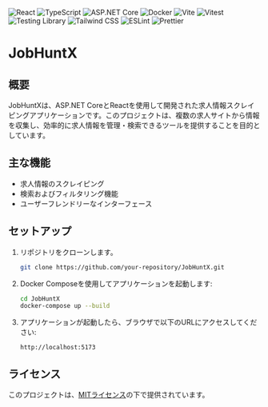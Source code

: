 ![React](https://img.shields.io/badge/React-18.3.1-blue?logo=react)
![TypeScript](https://img.shields.io/badge/TypeScript-5.7.3-blue?logo=typescript)
![ASP.NET Core](https://img.shields.io/badge/ASP.NET%20Core-8.0-blue?logo=dotnet)
![Docker](https://img.shields.io/badge/Docker-blue?logo=docker)
![Vite](https://img.shields.io/badge/Vite-5.4.14-blue?logo=vite)
![Vitest](https://img.shields.io/badge/Vitest-1.6.1-blue?logo=vitest)
![Testing Library](https://img.shields.io/badge/Testing%20Library-14.3.1-blue?logo=testinglibrary)
![Tailwind CSS](https://img.shields.io/badge/Tailwind%20CSS-3.4.17-blue?logo=tailwindcss)
![ESLint](https://img.shields.io/badge/ESLint-8.57.1-blue?logo=eslint)
![Prettier](https://img.shields.io/badge/Prettier-3.1.1-blue?logo=prettier)

# JobHuntX

## 概要
JobHuntXは、ASP.NET CoreとReactを使用して開発された求人情報スクレイピングアプリケーションです。このプロジェクトは、複数の求人サイトから情報を収集し、効率的に求人情報を管理・検索できるツールを提供することを目的としています。

## 主な機能
- 求人情報のスクレイピング
- 検索およびフィルタリング機能
- ユーザーフレンドリーなインターフェース

## セットアップ
1. リポジトリをクローンします。
    ```bash
    git clone https://github.com/your-repository/JobHuntX.git
    ```
2. Docker Composeを使用してアプリケーションを起動します:
    ```bash
    cd JobHuntX
    docker-compose up --build
    ```
3. アプリケーションが起動したら、ブラウザで以下のURLにアクセスしてください:
    ```
    http://localhost:5173
    ```

## ライセンス
このプロジェクトは、[MITライセンス](./LICENSE)の下で提供されています。
